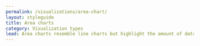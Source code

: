 ```yaml
---
permalink: /visualizations/area-chart/
layout: styleguide
title: Area charts
category: Visualization types
lead: Area charts resemble line charts but highlight the amount of data _under_ each line.  
---
```


